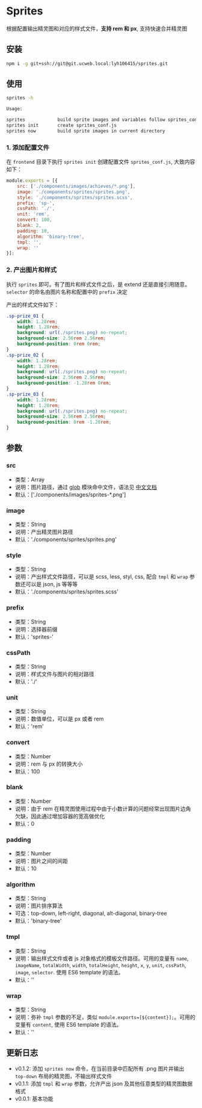 # Sprites
根据配置输出精灵图和对应的样式文件，__支持 rem 和 px__, 支持快速合并精灵图

## 安装

```bash
npm i -g git+ssh://git@git.ucweb.local:lyh106415/sprites.git
```

## 使用

```bash
sprites -h

Usage: 

sprites            build sprite images and variables follow sprites_conf.js
sprites init       create sprites_conf.js
sprites now        build sprite images in current directory
```

### 1. 添加配置文件
在 `frontend` 目录下执行 `sprites init` 创建配置文件 `sprites_conf.js`, 大致内容如下：

```js
module.exports = [{
    src: ['./components/images/achieves/*.png'],
    image: './components/sprites/sprites.png',
    style: './components/sprites/sprites.scss',
    prefix: 'sp-',
    cssPath: './',
    unit: 'rem',
    convert: 100,
    blank: 2,
    padding: 10,
    algorithm: 'binary-tree',
    tmpl: '',
    wrap: ''
}];
```

### 2. 产出图片和样式
执行 `sprites` 即可。有了图片和样式文件之后，是 extend 还是直接引用随意。`selector` 的命名由图片名称和配置中的 `prefix` 决定

产出的样式文件如下：

```css
.sp-prize_01 {
    width: 1.28rem;
    height: 1.28rem;
    background: url(./sprites.png) no-repeat;
    background-size: 2.56rem 2.56rem;
    background-position: 0rem 0rem;
}
.sp-prize_02 {
    width: 1.28rem;
    height: 1.28rem;
    background: url(./sprites.png) no-repeat;
    background-size: 2.56rem 2.56rem;
    background-position: -1.28rem 0rem;
}
.sp-prize_03 {
    width: 1.28rem;
    height: 1.28rem;
    background: url(./sprites.png) no-repeat;
    background-size: 2.56rem 2.56rem;
    background-position: 0rem -1.28rem;
}
```

## 参数
### src
- 类型：Array
- 说明：图片路径，通过 [glob](https://github.com/isaacs/node-glob) 模块命中文件，语法见 [中文文档](http://www.cnblogs.com/liulangmao/p/4552339.html)
- 默认：['./components/images/sprites-*.png']

### image
- 类型：String
- 说明：产出精灵图片路径
- 默认：'./components/sprites/sprites.png'

### style
- 类型：String
- 说明：产出样式文件路径，可以是 scss, less, styl, css, 配合 `tmpl` 和 `wrap` 参数还可以是 json, js 等等等
- 默认：'./components/sprites/sprites.scss'

### prefix
- 类型：String
- 说明：选择器前缀
- 默认：'sprites-'

### cssPath
- 类型：String
- 说明：样式文件与图片的相对路径
- 默认：'./'

### unit
- 类型：String
- 说明：数值单位，可以是 px 或者 rem
- 默认：'rem'

### convert
- 类型：Number
- 说明：rem 与 px 的转换大小
- 默认：100

### blank
- 类型：Number
- 说明：由于 rem 在精灵图使用过程中由于小数计算的问题经常出现图片边角欠缺，因此通过增加容器的宽高做优化
- 默认：0

### padding
- 类型：Number
- 说明：图片之间的间距
- 默认：10

### algorithm
- 类型：String
- 说明：图片排序算法
- 可选：top-down, left-right, diagonal, alt-diagonal, binary-tree
- 默认：'binary-tree'

### tmpl
- 类型：String
- 说明：输出样式文件或者 js 对象格式的模板文件路径。可用的变量有 `name`, `imageName`, `totalWidth`, `width`, `totalHeight`, `height`, `x`, `y`, `unit`, `cssPath`, `image`, `selector`. 使用 ES6 template 的语法。
- 默认：''

### wrap
- 类型：String
- 说明：弥补 `tmpl` 参数的不足，类似 <code>module.exports=[${content}];</code>。可用的变量有 `content`, 使用 ES6 template 的语法。
- 默认：''

## 更新日志
- v0.1.2: 添加 `sprites now` 命令，在当前目录中匹配所有 .png 图片并输出 `top-down` 布局的精灵图，不输出样式文件
- v0.1.1: 添加 `tmpl` 和 `wrap` 参数，允许产出 json 及其他任意类型的精灵图数据格式
- v0.0.1: 基本功能